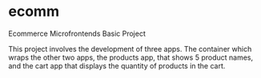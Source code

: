 # ecomm
Ecommerce Microfrontends Basic Project

This project involves the development of three apps. The container which wraps the other two apps, the products app, that shows 5 product names, and the cart app that displays the quantity of products in the cart.
